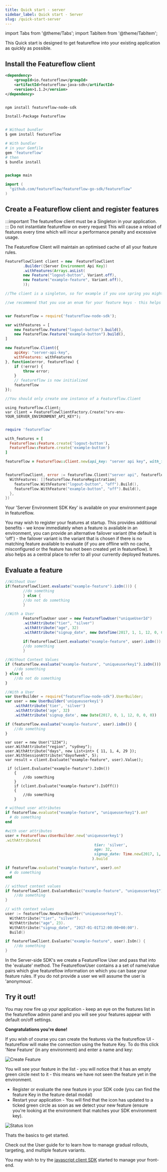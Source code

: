 ```yaml
---
title: Quick start - server
sidebar_label: Quick start - Server
slug: /quick-start-server
---
```


import Tabs from '@theme/Tabs';
import TabItem from '@theme/TabItem';

This Quick start is designed to get featureflow into your existing application as quickly as possible.

## Install the Featureflow client

<Tabs>
<TabItem value="java" label="Java">

```xml
<dependency>
    <groupId>io.featureflow</groupId>
    <artifactId>featureflow-java-sdk</artifactId>
    <version>1.1.2</version>
</dependency>
```

</TabItem>
<TabItem value="nodejs" label="NodeJS">

```bash NodeJS

npm install featureflow-node-sdk

```

</TabItem>
<TabItem value="dotnet" label=".NET">

```bash .NET
Install-Package Featureflow
```

</TabItem>
<TabItem value="ruby" label="Ruby">

```bash

# Without bundler
$ gem install featureflow

# With bundler
# in your Gemfile
gem 'featureflow'
# then
$ bundle install

```

</TabItem>
<TabItem value="go" label="Go">

```go

package main

import (
  "github.com/featureflow/featureflow-go-sdk/featureflow"
)

```

</TabItem>
</Tabs>

## Create a Featureflow client and register features

:::important
The featureflow client must be a Singleton in your application.
:::
Do not instantiate featureflow on every request This will cause a reload of features every time which will incur a performance penalty and excessive usage.

The Featureflow Client will maintain an optimised cache of all your feature rules.

<Tabs>
<TabItem value="java" label="Java">

```java
FeatureflowClient client = new  FeatureflowClient
        .Builder({Server Environment Api Key})
        .withFeatures(Arrays.asList(
        new Feature("logout-button", Variant.off),
        new Feature("example-feature", Variant.off)),
        ));

//The client is a singleton, so for example if you use spring you might declare it in a @Configuration class.

//we recommend that you use an enum for your feature keys - this helps you track them in your IDE and reduces debt.
```

</TabItem>
<TabItem value="nodejs" label="NodeJS">

```javascript

var Featureflow = require('featureflow-node-sdk');

var withFeatures = [
    new Featureflow.Feature("logout-button").build(),
    new Featureflow.Feature("example-button").build(),
]

new Featureflow.Client({
    apiKey: "server-api-key",
    withFeatures: withFeatures
}, function(error, featureflow) {
    if (!error) {
        throw error;
    }
    // featureflow is now initialized
    featureflow
});

//You should only create one instance of a Featureflow.Client

```

</TabItem>
<TabItem value="dotnet" label=".NET">

```dotnet .NET
using Featureflow.Client;
var client = FeatureflowClientFactory.Create("srv-env-YOUR_SERVER_ENVIRONMENT_API_KEY");
```

</TabItem>
<TabItem value="ruby" label="Ruby">

```ruby

require 'featureflow'

with_features = [
  Featureflow::Feature.create('logout-button'),
  Featureflow::Feature.create('example-button')
]

featureflow = Featureflow::Client.new(api_key: "server api key", with_features: with_features)

```

</TabItem>
<TabItem value="go" label="Go">

```go

featureflowClient, error := featureflow.Client("server api", featureflow.Config{
  WithFeatures: []featureflow.FeatureRegistration{
    featureflow.WithFeature("logout-button", "off").Build(),
    featureflow.WithFeature("example-button", "off").Build(),
  },
})

```

</TabItem>
</Tabs>

Your 'Server Environment SDK Key' is available on your environment page in featureflow.

You may wish to register your features at startup. This provides additional benefits - we know immediately when a feature is available in an environment, you can provide an alternative failover variant (the default is 'off') - the failover variant is the variant that is chosen if there is no matching feature available to evaluate (if you are offline with no cache, misconfigured or the feature has not been created yet in featureflow). It also helps as a central place to refer to all your currently deployed features.

## Evaluate a feature

<Tabs>
<TabItem value="java" label="Java">

```java
//Without User
if(featureflowClient.evaluate("example-feature").isOn())) {
        //do something
        } else {
        //do not do something
        }

//With a User
        FeatureflowUser user = new FeatureflowUser("uniqueUserId")
        .withAttribute("tier", "silver")
        .withAttribute("age", 32)
        .withAttribute("signup_date", new DateTime(2017, 1, 1, 12, 0, 0, 0));

        if(featureflowClient.evaluate("example-feature", user).isOn()) {
        //do something
        }
```

</TabItem>
<TabItem value="nodejs" label="NodeJS">

```javascript
//Without Context Values
if (featureflow.evaluate("example-feature", "uniqueuserkey1").isOn())) {
    //do something
} else {
    //do not do something
}

//With a User
var UserBuilder = require("featureflow-node-sdk").UserBuilder;
var user = new UserBuilder('uniqueuserkey1')
    .withAttribute('tier', 'silver')
    .withAttribute('age', 32)
    .withAttribute('signup_date', new Date(2017, 0, 1, 12, 0, 0, 0))

if (featureflow.evaluate("example-feature", user).isOn()) {
    //do something
}
```

</TabItem>
<TabItem value="dotnet" label=".NET">

```dotnet .NET
var user = new User("1234");
user.WithAttribute("region", "sydney");
user.WithAttribute("days", new List<int> { 11, 1, 4, 29 });
user.WithSessionAttribute("dayofweek", 5);
var result = client.Evaluate("example-feature", user).Value();

 if (client.Evaluate("example-feature").IsOn())
    {
        //do something
    }
    if (client.Evaluate("example-feature").IsOff())
    {
        //do something
    }
```

</TabItem>
<TabItem value="ruby" label="Ruby">

```ruby
# without user attributes
if featureflow.evaluate("example-feature", "uniqueuserkey1").on?
  # do something
end

#with user attributes
user = Featureflow::UserBuilder.new('uniqueuserkey1')
.withAttributes(
                                        tier: 'silver',
                                        age: 32,
                                        signup_date: Time.new(2017, 1, 1, 12).iso8601
                                       ).build

if featureflow.evaluate("example-feature", user).on?
  # do something
end

```

</TabItem>
<TabItem value="go" label="Go">

```go
// without context values
if featureflowClient.EvaluateBasic("example-feature", "uniqueuserkey1").IsOn() {
    //do something
}

// with context values
user := featureflow.NewUserBuilder("uniqueuserkey1").
  WithAttribute("tier", "silver").
  WithAttribute("age", 23).
  WithAttribute("signup_date", "2017-01-01T12:00:00+00:00").
  Build()

if featureflowClient.Evaluate("example-feature", user).IsOn() {
    //do something
}

```

</TabItem>
</Tabs>

In the Server-side SDK's we create a FeatureFlow User and pass that into the 'evaluate' method.
The FeatureflowUser contains a a set of name/value pairs which give featureflow information on which you can base your feature rules. If you do not provide a user we will assume the user is 'anonymous'.

## Try it out!

You may now fire up your application - keep an eye on the features list in the featureflow admin panel and you will see your features appear with default on/off settings.

__Congratulations you're done!__

If you wish of course you can create the features via the featureflow UI - featureflow will make the connection using the feature Key.
To do this click 'New Feature' (in any environment) and enter a name and key:

![Create Feature](/img/quickstart-1-create-feature.png)

You will see your feature in the list - you will notice that it has an empty green circle next to it - this means we have not seen the feature yet in the environment.

* Register or evaluate the new feature in your SDK code (you can find the feature Key in the feature detail modal)
* Restart your application - You will find that the icon has updated to a ticked green circle as soon as we detect your new feature (ensure you're looking at the environment that matches your SDK environment key).

![Status Icon](/img/quickstart-2-toggle.png)

Thats the basics to get started. 

Check out the User guide for to learn how to manage gradual rollouts, targeting, and multiple feature variants. 

You may wish to try the  [javascript client SDK](../sdk/javascript.mdx) started to manage your front-end.
